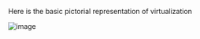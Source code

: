 Here is the basic pictorial representation of virtualization

![image](https://github.com/user-attachments/assets/4bfcac18-aa75-4174-b900-9b57ec5c608f)

 
